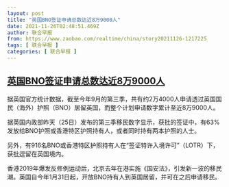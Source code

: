 ```yaml
---
layout: post
title: "英国BNO签证申请总数达近8万9000人"
date: 2021-11-26T02:48:51.469Z
author: 联合早报
from: https://www.zaobao.com/realtime/china/story20211126-1217225
tags: [ 联合早报 ]
categories: [ 联合早报 ]
---
```

<!--1637918280000-->
[英国BNO签证申请总数达近8万9000人](https://www.zaobao.com/realtime/china/story20211126-1217225)
------

<div>
<p>据英国官方统计数据，截至今年9月的第三季，共有约2万4000人申请透过英国国民（海外）护照（BNO）居留英国，而整个计划申请数字累计至近8万9000人。</p><p>据英国内政部昨天（25日）发布的第三季移民数字显示，获批的签证中，有63%发放给BNO护照或香港特区护照持有人，或者同时持有两本护照的人士。</p><p>另外，有916名BNO或香港特区护照持有人在“签证特许入境许可”（LOTR）下，获批逗留在英国境内。</p><section id="imu"><div id="dfp-ad-imu1">        </div></section><p>香港2019年爆发反修例运动后，北京去年在港实施《国安法》，引发新一波的移民潮。英国自今年1月31日起，开放BNO持有人到英国居留，并可在之后申请移民。</p>      <div class="cx_paywall_placeholder" id="sph_cdp_40"></div>
</div>
